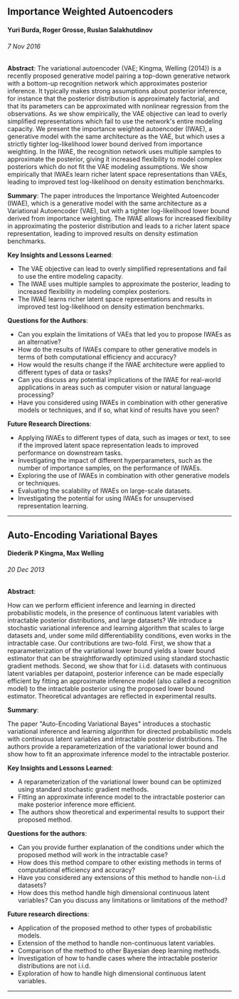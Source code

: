 ## Importance Weighted Autoencoders
#### Yuri Burda, Roger Grosse, Ruslan Salakhutdinov
###### 7 Nov 2016 

**Abstract**:
The variational autoencoder (VAE; Kingma, Welling (2014)) is a recently proposed generative model pairing a top-down generative network with a bottom-up recognition network which approximates posterior inference. It typically makes strong assumptions about posterior inference, for instance that the posterior distribution is approximately factorial, and that its parameters can be approximated with nonlinear regression from the observations. As we show empirically, the VAE objective can lead to overly simplified representations which fail to use the network's entire modeling capacity. We present the importance weighted autoencoder (IWAE), a generative model with the same architecture as the VAE, but which uses a strictly tighter log-likelihood lower bound derived from importance weighting. In the IWAE, the recognition network uses multiple samples to approximate the posterior, giving it increased flexibility to model complex posteriors which do not fit the VAE modeling assumptions. We show empirically that IWAEs learn richer latent space representations than VAEs, leading to improved test log-likelihood on density estimation benchmarks.

**Summary**:
The paper introduces the Importance Weighted Autoencoder (IWAE), which is a generative model with the same architecture as a Variational Autoencoder (VAE), but with a tighter log-likelihood lower bound derived from importance weighting. The IWAE allows for increased flexibility in approximating the posterior distribution and leads to a richer latent space representation, leading to improved results on density estimation benchmarks.

**Key Insights and Lessons Learned**:

* The VAE objective can lead to overly simplified representations and fail to use the entire modeling capacity.
* The IWAE uses multiple samples to approximate the posterior, leading to increased flexibility in modeling complex posteriors.
* The IWAE learns richer latent space representations and results in improved test log-likelihood on density estimation benchmarks.

**Questions for the Authors**:

* Can you explain the limitations of VAEs that led you to propose IWAEs as an alternative?
* How do the results of IWAEs compare to other generative models in terms of both computational efficiency and accuracy?
* How would the results change if the IWAE architecture were applied to different types of data or tasks?
* Can you discuss any potential implications of the IWAE for real-world applications in areas such as computer vision or natural language processing?
* Have you considered using IWAEs in combination with other generative models or techniques, and if so, what kind of results have you seen?

**Future Research Directions**:

* Applying IWAEs to different types of data, such as images or text, to see if the improved latent space representation leads to improved performance on downstream tasks.
* Investigating the impact of different hyperparameters, such as the number of importance samples, on the performance of IWAEs.
* Exploring the use of IWAEs in combination with other generative models or techniques.
* Evaluating the scalability of IWAEs on large-scale datasets.
* Investigating the potential for using IWAEs for unsupervised representation learning.


--- 


## Auto-Encoding Variational Bayes
#### Diederik P Kingma, Max Welling
###### 20 Dec 2013


**Abstract**:

How can we perform efficient inference and learning in directed probabilistic models, in the presence of continuous latent variables with intractable posterior distributions, and large datasets? We introduce a stochastic variational inference and learning algorithm that scales to large datasets and, under some mild differentiability conditions, even works in the intractable case. Our contributions are two-fold. First, we show that a reparameterization of the variational lower bound yields a lower bound estimator that can be straightforwardly optimized using standard stochastic gradient methods. Second, we show that for i.i.d. datasets with continuous latent variables per datapoint, posterior inference can be made especially efficient by fitting an approximate inference model (also called a recognition model) to the intractable posterior using the proposed lower bound estimator. Theoretical advantages are reflected in experimental results.

**Summary**:

The paper "Auto-Encoding Variational Bayes" introduces a stochastic variational inference and learning algorithm for directed probabilistic models with continuous latent variables and intractable posterior distributions. The authors provide a reparameterization of the variational lower bound and show how to fit an approximate inference model to the intractable posterior.

**Key Insights and Lessons Learned**:

* A reparameterization of the variational lower bound can be optimized using standard stochastic gradient methods.
* Fitting an approximate inference model to the intractable posterior can make posterior inference more efficient.
* The authors show theoretical and experimental results to support their proposed method.

**Questions for the authors**:

* Can you provide further explanation of the conditions under which the proposed method will work in the intractable case?
* How does this method compare to other existing methods in terms of computational efficiency and accuracy?
* Have you considered any extensions of this method to handle non-i.i.d datasets?
* How does this method handle high dimensional continuous latent variables?
Can you discuss any limitations or limitations of the method?

**Future research directions**:

* Application of the proposed method to other types of probabilistic models.
* Extension of the method to handle non-continuous latent variables.
* Comparison of the method to other Bayesian deep learning methods.
* Investigation of how to handle cases where the intractable posterior distributions are not i.i.d.
* Exploration of how to handle high dimensional continuous latent variables. 



--- 
